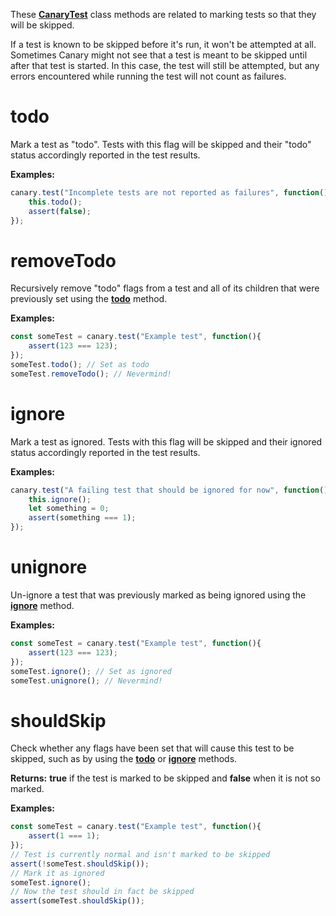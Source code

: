 These [**CanaryTest**](api-introduction.md) class methods are related to marking tests so that they will be skipped.

If a test is known to be skipped before it's run, it won't be attempted at all. Sometimes Canary might not see that a test is meant to be skipped until after that test is started. In this case, the test will still be attempted, but any errors encountered while running the test will not count as failures.

# todo

Mark a test as "todo". Tests with this flag will be skipped and their "todo" status accordingly reported in the test results.

**Examples:**

``` js
canary.test("Incomplete tests are not reported as failures", function(){
    this.todo();
    assert(false);
});
```

# removeTodo

Recursively remove "todo" flags from a test and all of its children that were previously set using the [**todo**](api-skipping-tests.md#todo) method.

**Examples:**

``` js
const someTest = canary.test("Example test", function(){
    assert(123 === 123);
});
someTest.todo(); // Set as todo
someTest.removeTodo(); // Nevermind!
```

# ignore

Mark a test as ignored. Tests with this flag will be skipped and their ignored status accordingly reported in the test results.

**Examples:**

``` js
canary.test("A failing test that should be ignored for now", function(){
    this.ignore();
    let something = 0;
    assert(something === 1);
});
```

# unignore

Un-ignore a test that was previously marked as being ignored using the [**ignore**](api-skipping-tests.md#ignore) method.

**Examples:**

``` js
const someTest = canary.test("Example test", function(){
    assert(123 === 123);
});
someTest.ignore(); // Set as ignored
someTest.unignore(); // Nevermind!
```

# shouldSkip

Check whether any flags have been set that will cause this test to be skipped, such as by using the [**todo**](api-skipping-tests.md#todo) or [**ignore**](api-skipping-tests.md#ignore) methods.

**Returns:** **true** if the test is marked to be skipped and **false** when it is not so marked.

**Examples:**

``` js
const someTest = canary.test("Example test", function(){
    assert(1 === 1);
});
// Test is currently normal and isn't marked to be skipped
assert(!someTest.shouldSkip());
// Mark it as ignored
someTest.ignore();
// Now the test should in fact be skipped
assert(someTest.shouldSkip());
```

